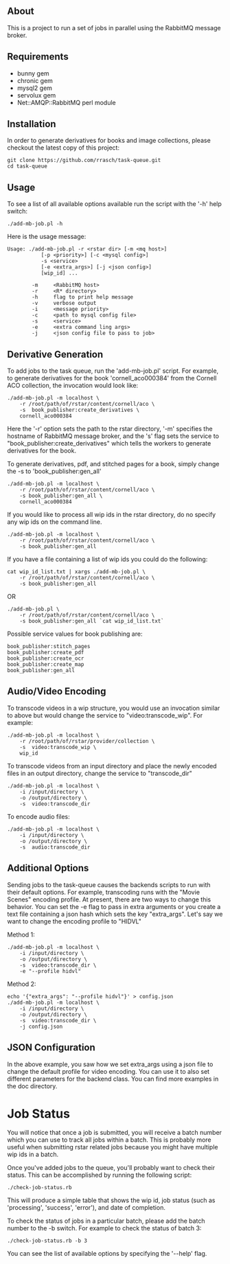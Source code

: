 ## About ##

This is a project to run a set of jobs in parallel using the RabbitMQ message broker.

## Requirements ##

- bunny gem
- chronic gem
- mysql2 gem
- servolux gem
- Net::AMQP::RabbitMQ perl module

## Installation ##

In order to generate derivatives for books and image collections, please checkout the latest copy of this project:

    git clone https://github.com/rrasch/task-queue.git
    cd task-queue

## Usage ##

To see a list of all available options available run the script with the '-h' help switch:

    ./add-mb-job.pl -h

Here is the usage message:

    Usage: ./add-mb-job.pl -r <rstar dir> [-m <mq host>]
               [-p <priority>] [-c <mysql config>]
               -s <service>
               [-e <extra_args>] [-j <json config>]
               [wip_id] ...
    
            -m     <RabbitMQ host>
            -r     <R* directory>
            -h     flag to print help message
            -v     verbose output
            -i     <message priority>
            -c     <path to mysql config file>
            -s     <service>
            -e     <extra command ling args>
            -j     <json config file to pass to job>

## Derivative Generation ##

To add jobs to the task queue, run the 'add-mb-job.pl' script.  For example, to generate derivatives for the book 'cornell_aco000384' from the Cornell ACO collection, the invocation would look like:

    ./add-mb-job.pl -m localhost \
        -r /root/path/of/rstar/content/cornell/aco \
        -s  book_publisher:create_derivatives \
        cornell_aco000384

Here the '-r' option sets the path to the rstar directory, '-m' specifies the hostname of RabbitMQ message broker, and the 's' flag sets the service to "book_publisher:create_derivatives" which tells the workers to generate derivatives for the book.

To generate derivatives, pdf, and stitched pages for a book, simply change the -s to 'book_publisher:gen_all'

    ./add-mb-job.pl -m localhost \
        -r /root/path/of/rstar/content/cornell/aco \
        -s book_publisher:gen_all \
        cornell_aco000384

If you would like to process all wip ids in the rstar directory, do no specify any wip ids on the command line.

    ./add-mb-job.pl -m localhost \
        -r /root/path/of/rstar/content/cornell/aco \
        -s book_publisher:gen_all

If you have a file containing a list of wip ids you could do the following:

    cat wip_id_list.txt | xargs ./add-mb-job.pl \
        -r /root/path/of/rstar/content/cornell/aco \
        -s book_publisher:gen_all

OR

    ./add-mb-job.pl \
        -r /root/path/of/rstar/content/cornell/aco \
        -s book_publisher:gen_all `cat wip_id_list.txt`

Possible service values for book publishing are:

    book_publisher:stitch_pages
    book_publisher:create_pdf
    book_publisher:create_ocr
    book_publisher:create_map
    book_publisher:gen_all

## Audio/Video Encoding ##

To transcode videos in a wip structure, you would use an invocation similar to above but would change the service to "video:transcode_wip".  For example:

    ./add-mb-job.pl -m localhost \
        -r /root/path/of/rstar/provider/collection \
        -s  video:transcode_wip \
        wip_id

To transcode videos from an input directory and place the newly encoded files in an output directory, change the service to "transcode_dir"

    ./add-mb-job.pl -m localhost \
        -i /input/directory \
        -o /output/directory \
        -s  video:transcode_dir

To encode audio files:

    ./add-mb-job.pl -m localhost \
        -i /input/directory \
        -o /output/directory \
        -s  audio:transcode_dir

## Additional Options ##

Sending jobs to the task-queue causes the backends scripts to run with their default options.  For example, transcoding runs with the "Movie Scenes" encoding profile.  At present, there are two ways to change this behavior.  You can set the -e flag to pass in extra arguments or you create a text file containing a json hash which sets the key "extra_args".  Let's say we want to change the encoding profile to "HIDVL"

Method 1:

    ./add-mb-job.pl -m localhost \
        -i /input/directory \
        -o /output/directory \
        -s  video:transcode_dir \
        -e "--profile hidvl"
 
Method 2:

    echo '{"extra_args": "--profile hidvl"}' > config.json
    ./add-mb-job.pl -m localhost \
        -i /input/directory \
        -o /output/directory \
        -s  video:transcode_dir \
        -j config.json
 
## JSON Configuration ##

In the above example, you saw how we set extra_args using a json file to change the default profile for video encoding.  You can use it to also set different parameters for the backend class.  You can find more examples in the doc directory.

# Job Status ##

You will notice that once a job is submitted, you will receive a batch number which you can use to track all jobs within a batch.  This is probably more useful when submitting rstar related jobs because you might have multiple wip ids in a batch.

Once you've added jobs to the queue, you'll probably want to check their status.  This can be accomplished by running the following script:

    ./check-job-status.rb

This will produce a simple table that shows the wip id, job status (such as 'processing', 'success', 'error'), and date of completion.

To check the status of jobs in a particular batch, please add the batch number to the -b switch.  For example to check the status of batch 3:

    ./check-job-status.rb -b 3

You can see the list of available options by specifying the '--help' flag.

